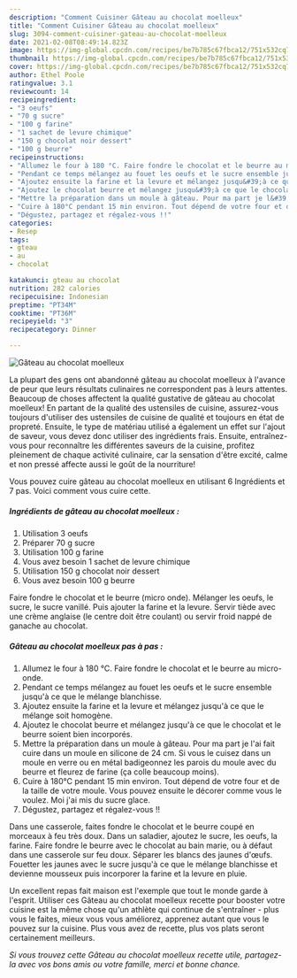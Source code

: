 ```yaml
---
description: "Comment Cuisiner Gâteau au chocolat moelleux"
title: "Comment Cuisiner Gâteau au chocolat moelleux"
slug: 3094-comment-cuisiner-gateau-au-chocolat-moelleux
date: 2021-02-08T08:49:14.823Z
image: https://img-global.cpcdn.com/recipes/be7b785c67fbca12/751x532cq70/gateau-au-chocolat-moelleux-photo-principale-de-la-recette.jpg
thumbnail: https://img-global.cpcdn.com/recipes/be7b785c67fbca12/751x532cq70/gateau-au-chocolat-moelleux-photo-principale-de-la-recette.jpg
cover: https://img-global.cpcdn.com/recipes/be7b785c67fbca12/751x532cq70/gateau-au-chocolat-moelleux-photo-principale-de-la-recette.jpg
author: Ethel Poole
ratingvalue: 3.1
reviewcount: 14
recipeingredient:
- "3 oeufs"
- "70 g sucre"
- "100 g farine"
- "1 sachet de levure chimique"
- "150 g chocolat noir dessert"
- "100 g beurre"
recipeinstructions:
- "Allumez le four à 180 °C. Faire fondre le chocolat et le beurre au micro-onde."
- "Pendant ce temps mélangez au fouet les oeufs et le sucre ensemble jusqu&#39;à ce que le mélange blanchisse."
- "Ajoutez ensuite la farine et la levure et mélangez jusqu&#39;à ce que le mélange soit homogène."
- "Ajoutez le chocolat beurre et mélangez jusqu&#39;à ce que le chocolat et le beurre soient bien incorporés."
- "Mettre la préparation dans un moule à gâteau. Pour ma part je l&#39;ai fait cuire dans un moule en silicone de 24 cm. Si vous le cuisez dans un moule en verre ou en métal badigeonnez les parois du moule avec du beurre et fleurez de farine (ça colle beaucoup moins)."
- "Cuire à 180°C pendant 15 min environ. Tout dépend de votre four et de la taille de votre moule. Vous pouvez ensuite le décorer comme vous le voulez. Moi j&#39;ai mis du sucre glace."
- "Dégustez, partagez et régalez-vous !!"
categories:
- Resep
tags:
- gteau
- au
- chocolat

katakunci: gteau au chocolat 
nutrition: 282 calories
recipecuisine: Indonesian
preptime: "PT34M"
cooktime: "PT36M"
recipeyield: "3"
recipecategory: Dinner

---
```



![Gâteau au chocolat moelleux](https://img-global.cpcdn.com/recipes/be7b785c67fbca12/751x532cq70/gateau-au-chocolat-moelleux-photo-principale-de-la-recette.jpg)

La plupart des gens ont abandonné gâteau au chocolat moelleux à l'avance de peur que leurs résultats culinaires ne correspondent pas à leurs attentes. Beaucoup de choses affectent la qualité gustative de gâteau au chocolat moelleux! En partant de la qualité des ustensiles de cuisine, assurez-vous toujours d'utiliser des ustensiles de cuisine de qualité et toujours en état de propreté. Ensuite, le type de matériau utilisé a également un effet sur l'ajout de saveur, vous devez donc utiliser des ingrédients frais. Ensuite, entraînez-vous pour reconnaître les différentes saveurs de la cuisine, profitez pleinement de chaque activité culinaire, car la sensation d'être excité, calme et non pressé affecte aussi le goût de la nourriture!

<!--inarticleads1-->

Vous pouvez cuire gâteau au chocolat moelleux en utilisant 6 Ingrédients et 7 pas. Voici comment vous cuire cette.

##### Ingrédients de gâteau au chocolat moelleux :

1. Utilisation 3 oeufs
1. Préparer 70 g sucre
1. Utilisation 100 g farine
1. Vous avez besoin 1 sachet de levure chimique
1. Utilisation 150 g chocolat noir dessert
1. Vous avez besoin 100 g beurre


Faire fondre le chocolat et le beurre (micro onde). Mélanger les oeufs, le sucre, le sucre vanillé. Puis ajouter la farine et la levure. Servir tiède avec une crème anglaise (le centre doit être coulant) ou servir froid nappé de ganache au chocolat. 

<!--inarticleads2-->

##### Gâteau au chocolat moelleux pas à pas :

1. Allumez le four à 180 °C. Faire fondre le chocolat et le beurre au micro-onde.
1. Pendant ce temps mélangez au fouet les oeufs et le sucre ensemble jusqu&#39;à ce que le mélange blanchisse.
1. Ajoutez ensuite la farine et la levure et mélangez jusqu&#39;à ce que le mélange soit homogène.
1. Ajoutez le chocolat beurre et mélangez jusqu&#39;à ce que le chocolat et le beurre soient bien incorporés.
1. Mettre la préparation dans un moule à gâteau. Pour ma part je l&#39;ai fait cuire dans un moule en silicone de 24 cm. Si vous le cuisez dans un moule en verre ou en métal badigeonnez les parois du moule avec du beurre et fleurez de farine (ça colle beaucoup moins).
1. Cuire à 180°C pendant 15 min environ. Tout dépend de votre four et de la taille de votre moule. Vous pouvez ensuite le décorer comme vous le voulez. Moi j&#39;ai mis du sucre glace.
1. Dégustez, partagez et régalez-vous !!


Dans une casserole, faites fondre le chocolat et le beurre coupé en morceaux à feu très doux. Dans un saladier, ajoutez le sucre, les oeufs, la farine. Faire fondre le beurre avec le chocolat au bain marie, ou à défaut dans une casserole sur feu doux. Séparer les blancs des jaunes d&#39;œufs. Fouetter les jaunes avec le sucre jusqu&#39;à ce que le mélange blanchisse et devienne mousseux puis incorporer la farine et la levure en pluie. 

<!--inarticleads1-->

<p>
Un excellent repas fait maison est l'exemple que tout le monde garde à l'esprit. Utiliser ces Gâteau au chocolat moelleux recette pour booster votre cuisine est la même chose qu'un athlète qui continue de s'entraîner - plus vous le faites, mieux vous vous améliorez, apprenez autant que vous le pouvez sur la cuisine. Plus vous avez de recette, plus vos plats seront certainement meilleurs.
</p>

<p>
<i>Si vous trouvez cette Gâteau au chocolat moelleux recette utile, partagez-la avec vos bons amis ou votre famille, merci et bonne chance.</i>
</p>

